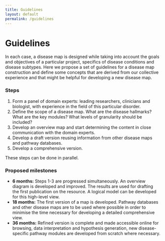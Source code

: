 ```yaml
---
title: Guidelines
layout: default
permalink: /guidelines
---
```


<h1>Guidelines</h1>

<p>In each case, a disease map is designed while taking into account the goals and objectives of a particular project, 
specifics of disease conditions and disease subtypes. Here we propose a set of guidelines for a disease map construction 
and define some concepts that are derived from our collective experience and that might be helpful for developing a new disease map.</p>

<h3>Steps</h3>
<ol>
<li>Form a panel of domain experts: leading researchers, clinicians and biologist, with experience in the field of this particular disorder.</li>
<li>Define the scope of a disease map. What are the disease hallmarks? What are the key modules? What levels of granularity should be included?</li>
<li>Develop an overview map and start determining the content in close communication with the domain experts.</li>
<li>Develop a draft version reusing information from other disease maps and pathway databases.</li>
<li>Develop a comprehensive version.</li>
</ol>
<p>These steps can be done in parallel.</p>

<h3>Proposed milestones</h3>

<ul>
<li><strong>6 months:</strong> Steps 1-3 are progressed simultaneously. An overview diagram is developed and improved.  
The results are used for drafting the first publication on the resource. 
A logical model can be developed for this high-level view.</li>
<li><strong>18 months:</strong> The first version of a map is developed. 
Pathway databases and other disease maps are to be used where possible in order to minimise the time necessary for 
developing a detailed comprehensive view.</li>
<li><strong>36 months:</strong> Refined version is complete and made accessible online for browsing, data interpretation 
and hypothesis generation, new disease-specific pathway modules are developed from scratch where necessary.</li>
</ul>

